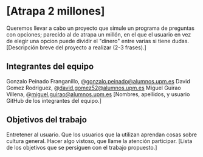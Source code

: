 # [Atrapa 2 millones]
Queremos llevar a cabo un proyecto que simule un programa de preguntas con opciones; parecido al de atrapa un millón, en el que el usuario en vez de elegir una opcion puede dividir el "dinero" entre varias si tiene dudas.
[Descripción breve del proyecto a realizar (2-3 frases).]

## Integrantes del equipo
Gonzalo Peinado Franganillo, @gonzalo.peinado@alumnos.upm.es
David Gomez Rodriguez, @david.gomez52@alumnos.upm.es
Miguel Guirao Villena, @miguel.guirao@alumnos.upm.es
[Nombres, apellidos, y usuario GitHub de los integrantes del equipo.]

## Objetivos del trabajo
Entretener al usuario.
Que los usuarios que la utilizan aprendan cosas sobre cultura general.
Hacer algo vistoso, que llame la atención participar.
[Lista de los objetivos que se persiguen con el trabajo propuesto.]
